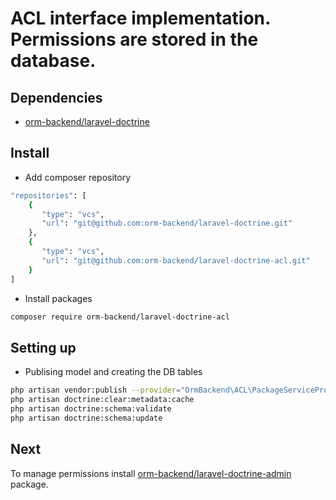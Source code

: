 # ACL interface implementation. Permissions are stored in the database.

## Dependencies

 * [orm-backend/laravel-doctrine](https://github.com/orm-backend/laravel-doctrine)

## Install

* Add composer repository

```BASH
"repositories": [
	{
       "type": "vcs",
       "url": "git@github.com:orm-backend/laravel-doctrine.git"
    },
    {
       "type": "vcs",
       "url": "git@github.com:orm-backend/laravel-doctrine-acl.git"
    }
]
```

* Install packages

```BASH
composer require orm-backend/laravel-doctrine-acl
```

## Setting up

* Publising model and creating the DB tables

```BASH
php artisan vendor:publish --provider="OrmBackend\ACL\PackageServiceProvider"
php artisan doctrine:clear:metadata:cache
php artisan doctrine:schema:validate
php artisan doctrine:schema:update
```

## Next

To manage permissions install [orm-backend/laravel-doctrine-admin](https://github.com/orm-backend/laravel-doctrine-admin) package.
